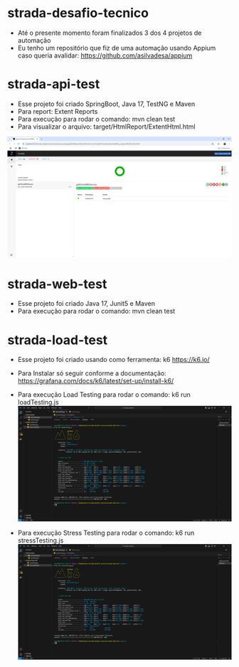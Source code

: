 # strada-desafio-tecnico
- Até o presente momento foram finalizados 3 dos 4 projetos de automação
- Eu tenho um repositório que fiz de uma automação usando Appium caso queria avalidar: https://github.com/asilvadesa/appium



# strada-api-test

- Esse projeto foi criado SpringBoot, Java 17, TestNG e Maven
- Para report: Extent Reports
- Para execução para rodar o comando: mvn clean test
- Para visualizar o arquivo: target/HtmlReport/ExtentHtml.html

![alt text](https://github.com/asilvadesa/strada-desafio-tecnico/blob/master/strada-api-test/src/test/resources/images/extentReports.PNG)

# strada-web-test

- Esse projeto foi criado Java 17, Junit5 e Maven
- Para execução para rodar o comando: mvn clean test

# strada-load-test

- Esse projeto foi criado usando como ferramenta: k6 https://k6.io/
- Para Instalar só seguir conforme a documentação: https://grafana.com/docs/k6/latest/set-up/install-k6/
- Para execução Load Testing para rodar o comando: k6 run loadTesting.js
![alt text](https://github.com/asilvadesa/strada-desafio-tecnico/blob/master/strada-load-test/images/loadTesting.PNG)

- Para execução Stress Testing para rodar o comando: k6 run stressTesting.js
![alt text](https://github.com/asilvadesa/strada-desafio-tecnico/blob/master/strada-load-test/images/stressTesting.PNG)
